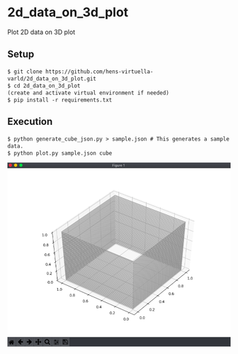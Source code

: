 # 2d_data_on_3d_plot
Plot 2D data on 3D plot

## Setup
```
$ git clone https://github.com/hens-virtuella-varld/2d_data_on_3d_plot.git
$ cd 2d_data_on_3d_plot
(create and activate virtual environment if needed)
$ pip install -r requirements.txt
```

## Execution
```
$ python generate_cube_json.py > sample.json # This generates a sample data.
$ python plot.py sample.json cube
```
![sample cube](cube.png)
